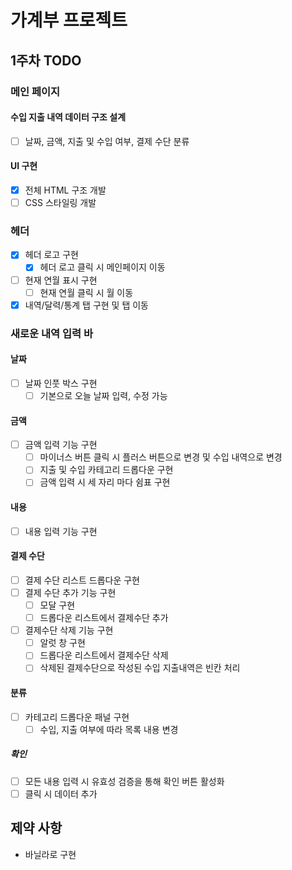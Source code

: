 # 가계부 프로젝트

## 1주차 TODO

### 메인 페이지

#### 수입 지출 내역 데이터 구조 설계

- [ ] 날짜, 금액, 지출 및 수입 여부, 결제 수단 분류

#### UI 구현

- [x] 전체 HTML 구조 개발
- [ ] CSS 스타일링 개발

### 헤더

- [x] 헤더 로고 구현
  - [x] 헤더 로고 클릭 시 메인페이지 이동
- [ ] 현재 연월 표시 구현
  - [ ] 현재 연월 클릭 시 월 이동
- [x] 내역/달력/통계 탭 구현 및 탭 이동

### 새로운 내역 입력 바

#### 날짜

- [ ] 날짜 인풋 박스 구현
  - [ ] 기본으로 오늘 날짜 입력, 수정 가능

#### 금액

- [ ] 금액 입력 기능 구현
  - [ ] 마이너스 버튼 클릭 시 플러스 버튼으로 변경 및 수입 내역으로 변경
  - [ ] 지출 및 수입 카테고리 드롭다운 구현
  - [ ] 금액 입력 시 세 자리 마다 쉼표 구현

#### 내용

- [ ] 내용 입력 기능 구현

#### 결제 수단

- [ ] 결제 수단 리스트 드롭다운 구현
- [ ] 결제 수단 추가 기능 구현
  - [ ] 모달 구현
  - [ ] 드롭다운 리스트에서 결제수단 추가
- [ ] 결제수단 삭제 기능 구현
  - [ ] 알럿 창 구현
  - [ ] 드롭다운 리스트에서 결제수단 삭제
  - [ ] 삭제된 결제수단으로 작성된 수입 지출내역은 빈칸 처리

#### 분류

- [ ] 카테고리 드롭다운 패널 구현
  - [ ] 수입, 지출 여부에 따라 목록 내용 변경

##### 확인

- [ ] 모든 내용 입력 시 유효성 검증을 통해 확인 버튼 활성화
- [ ] 클릭 시 데이터 추가

## 제약 사항

- 바닐라로 구현
